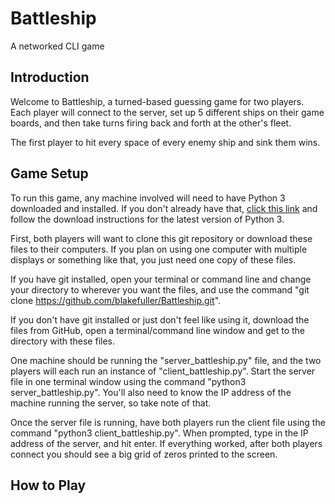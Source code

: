 # Battleship
A networked CLI game

## Introduction
Welcome to Battleship, a turned-based guessing game for two players. Each player will connect to the server, set up 5 different ships on their game boards, and then take turns firing back and forth at the other's fleet.

The first player to hit every space of every enemy ship and sink them wins.

## Game Setup
To run this game, any machine involved will need to have Python 3 downloaded and installed. If you don't already have that, [click this link](https://www.python.org/downloads/) and follow the download instructions for the latest version of Python 3.

First, both players will want to clone this git repository or download these files to their computers. If you plan on using one computer with multiple displays or something like that, you just need one copy of these files.

If you have git installed, open your terminal or command line and change your directory to wherever you want the files, and use the command "git clone https://github.com/blakefuller/Battleship.git".

If you don't have git installed or just don't feel like using it, download the files from GitHub, open a terminal/command line window and get to the directory with these files.

One machine should be running the "server_battleship.py" file, and the two players will each run an instance of "client_battleship.py". Start the server file in one terminal window using the command "python3 server_battleship.py". You'll also need to know the IP address of the machine running the server, so take note of that.

Once the server file is running, have both players run the client file using the command "python3 client_battleship.py". When prompted, type in the IP address of the server, and hit enter. If everything worked, after both players connect you should see a big grid of zeros printed to the screen.

## How to Play
